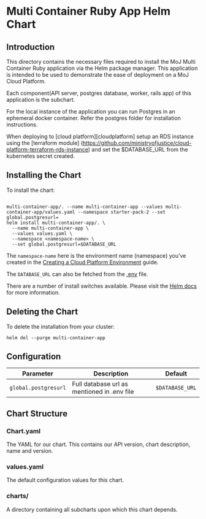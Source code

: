 # Multi Container Ruby App Helm Chart
## Introduction
This directory contains the necessary files required to install the MoJ Multi Container Ruby application via the Helm package manager. This application is intended to be used to demonstrate the ease of deployment on a MoJ Cloud Platform. 

Each component(API server, postgres database, worker, rails app) of this application is the subchart. 

For the local instance of the application you can run Postgres in an ephemeral docker container. Refer the postgres folder for installation instructions. 

When deploying to [cloud platform][cloudplatform] setup an RDS instance using the [terraform module] (https://github.com/ministryofjustice/cloud-platform-terraform-rds-instance) and set the $DATABASE_URL from the kubernetes secret created. 

## Installing the Chart
To install the chart:
```

multi-container-app/. --name multi-container-app --values multi-container-app/values.yaml --namespace starter-pack-2 --set global.postgresurl=
helm install multi-container-app/. \
  --name multi-container-app \
  --values values.yaml \
  --namespace <namespace-name> \
  --set global.postgresurl=$DATABASE_URL
```

The ```namespace-name``` here is the environment name (namespace) you've created in the [Creating a Cloud Platform Environment](https://ministryofjustice.github.io/cloud-platform-user-docs/cloud-platform/env-create/#creating-a-cloud-platform-environment) guide.

The ```DATABASE_URL``` can also be fetched from the [.env](https://github.com/ministryofjustice/cloud-platform-multi-container-demo-app/blob/master/.env) file.

There are a number of install switches available. Please visit the [Helm docs](https://docs.helm.sh/helm/#helm-install) for more information. 

## Deleting the Chart
To delete the installation from your cluster:
```
helm del --purge multi-container-app
```
## Configuration
| Parameter  | Description     | Default |
| ---------- | --------------- | ------- |
| `global.postgresurl` | Full database url as mentioned in .env file | `$DATABASE_URL` |

## Chart Structure
### Chart.yaml
The YAML for our chart. This contains our API version, chart description, name and version. 

### values.yaml
The default configuration values for this chart.

### charts/
A directory containing all subcharts upon which this chart depends.

